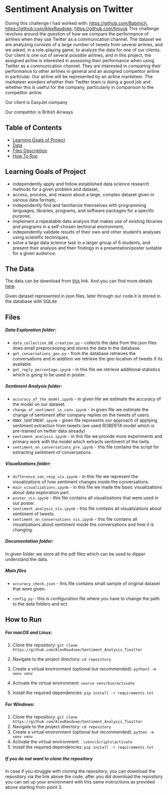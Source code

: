 # Sentiment Analysis on Twitter 

During this challenge I had worked with: https://github.com/Babinich, https://github.com/AlexRaudvee, https://github.com/timyuk
This challenge revolves around the question of how we compare the performance of airlines when they use Twitter as a communication channel. The dataset we are analyzing consists of a large number of tweets from several airlines, and we asked, in a role-playing game, to analyze the data for one of our clients. Our client is one out of several possible airlines, and in this project, the assigned airline is interested in assessing their performance when using Twitter as a communication channel. They are interested in comparing their performance to other airlines in general and an assigned competitor airline in particular. Our airline will be represented by an airline marketeer. The marketeer wonders whether their Twitter team is doing a good job and whether this is useful for the company, particularly in comparison to the competitor airline.

Our client is EasyJet company 

Our competitor is British Airways

## Table of Contents

- [Learning Goals of Project](#Learning-Goals-of-Project)
- [Data](#The-Data)
- [Files Description](#Files)
- [How To Run](#How-to-Run)


## Learning Goals of Project 

- independently apply and follow established data science research methods for a given problem and dataset,
- access, process, and reason about a large, complex dataset given in various data formats,
- independently find and familiarize themselves with programming languages, libraries, programs, and software packages for a specific purpose,
- implement a repeatable data analysis that makes use of existing libraries and programs in a self-chosen technical environment,
- independently validate results of their own and other student’s analyses using scientific techniques,
- solve a large data science task in a larger group of 6 students, and present their analysis and their findings in a presentation/poster suitable for a given audience.

## The Data
The data can be download from [this](https://surfdrive.surf.nl/files/index.php/s/Dz082kih8yMGB5P) link.
And you can find more details [here](documentation/Data_Description.pdf).

Given dataset represented in json files, later through our code it is stored in the database with SQLite

## Files

##### Data Exploration folder:
  - `data_collection_DB_creation.py` - collects the data from the json files does small preprocessing and stores the data in the database.
  - `get_conversations_geo.py` - from the database retrieves the conversations and in addition we retrieve the geo location of tweets if its available.
  - `get_reply_percentage.ipynb` - in this file we retrieve additional statistics which is going to be used in poster.

##### Sentiment Analysis folder:
  - `accuracy_of_the_model.ipynb` - in given file we estimate the accuracy of the model on our dataset.
  - `change_of_sentiment_in_conv.ipynb` - in given file we estimate the change of sentiment after company replies on the tweets of users.
  - `ONNX_SENTIMENT.ipynb` - given file represents our approach of applying sentiment extraction from tweets (we used ROBERTA model which is pre-trained on twitter data already)
  - `sentiment_analysis.ipynb` - in this file we provide more experiments and primary work with the model which extracts sentiment of the twits.
  - `sentiment_on_conversations_pre.ipynb` - this file contains the script for extracting sentiment of conversations.

##### Visualizations folder:

  - `difference_sen_resp_vis.ipynb` - in this file we represent the visualizations of how sentiment changes inside the conversations.
  - `main_visualizations.ipynb` - in this file we made the basic visualizations about data exploration part.
  - `poster_vis.ipynb` - this file contains all visualizations that were used in our poster.
  - `sentiment_analysis_vis.ipynb` - this file contains all visualizations about sentiment of tweets.
  - `sentiment_on_conversations_vis.ipynb` - this file contains all visualizations about sentiment inside the conversations and how it is changing.

##### Documentation folder: 
In given folder we store all the pdf files which can be used to dipper understand the data.

##### Main files
- `accuracy_check.json` - this file contains small sample of original dataset that were given.

- `config.py` - this is configuration file where you have to change the path to the data folders and ect.

## How to Run

##### For macOS and Linux:
1. Clone the repository:
`git clone https://github.com/AlexRaudvee/Sentiment_Analysis_Tiwitter` 
2. Navigate to the project directory:
`cd repository`

3. Create a virtual environment (optional but recommended):
`python3 -m venv venv`

4. Activate the virtual environment:
`source venv/bin/activate`

5. Install the required dependencies:
`pip install -r requirements.txt`
##### For Windows:

1. Clone the repository:
`git clone https://github.com/AlexRaudvee/Sentiment_Analysis_Tiwitter`
2. Navigate to the project directory:
`cd repository`
3. Create a virtual environment (optional but recommended):
`python -m venv venv`
4. Activate the virtual environment:
`.\venv\Scripts\activate`
5. Install the required dependencies:
`pip install -r requirements.txt`


##### If you do not want to clone the repository
In case if you struggle with cloning the repository, you can download the repository via the link above the code, after you did download the repository you can set up your environment with this same instructions as provided above starting from point 3.

